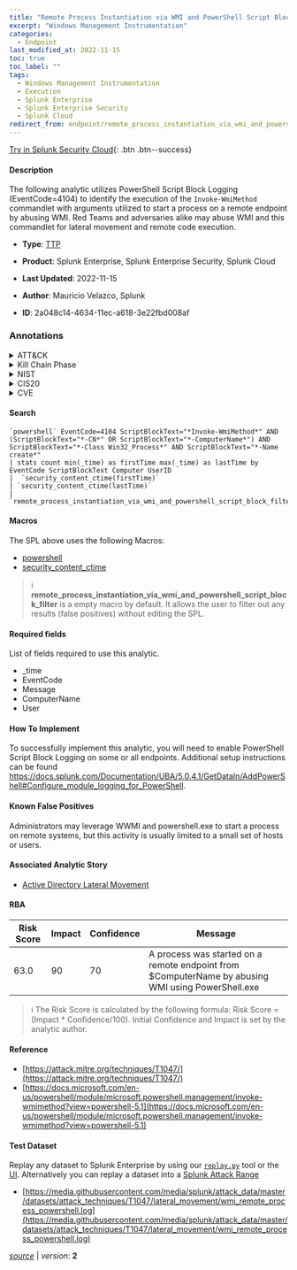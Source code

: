 ```yaml
---
title: "Remote Process Instantiation via WMI and PowerShell Script Block"
excerpt: "Windows Management Instrumentation"
categories:
  - Endpoint
last_modified_at: 2022-11-15
toc: true
toc_label: ""
tags:
  - Windows Management Instrumentation
  - Execution
  - Splunk Enterprise
  - Splunk Enterprise Security
  - Splunk Cloud
redirect_from: endpoint/remote_process_instantiation_via_wmi_and_powershell_script_block/
---
```




[Try in Splunk Security Cloud](https://www.splunk.com/en_us/cyber-security.html){: .btn .btn--success}

#### Description

The following analytic utilizes PowerShell Script Block Logging (EventCode=4104) to identify the execution of the `Invoke-WmiMethod` commandlet with arguments utilized to start a process on a remote endpoint by abusing WMI. Red Teams and adversaries alike may abuse WMI and this commandlet for lateral movement and remote code execution.

- **Type**: [TTP](https://github.com/splunk/security_content/wiki/Detection-Analytic-Types)
- **Product**: Splunk Enterprise, Splunk Enterprise Security, Splunk Cloud

- **Last Updated**: 2022-11-15
- **Author**: Mauricio Velazco, Splunk
- **ID**: 2a048c14-4634-11ec-a618-3e22fbd008af

### Annotations
<details>
  <summary>ATT&CK</summary>

<div markdown="1">

#### [ATT&CK](https://attack.mitre.org/)

| ID          | Technique   | Tactic         |
| ----------- | ----------- |--------------- |
| [T1047](https://attack.mitre.org/techniques/T1047/) | Windows Management Instrumentation | Execution |

</div>
</details>


<details>
  <summary>Kill Chain Phase</summary>

<div markdown="1">

* Exploitation


</div>
</details>


<details>
  <summary>NIST</summary>

<div markdown="1">



</div>
</details>

<details>
  <summary>CIS20</summary>

<div markdown="1">



</div>
</details>

<details>
  <summary>CVE</summary>

<div markdown="1">


</div>
</details>


#### Search

```
`powershell` EventCode=4104 ScriptBlockText="*Invoke-WmiMethod*" AND (ScriptBlockText="*-CN*" OR ScriptBlockText="*-ComputerName*") AND ScriptBlockText="*-Class Win32_Process*" AND ScriptBlockText="*-Name create*" 
| stats count min(_time) as firstTime max(_time) as lastTime by EventCode ScriptBlockText Computer UserID
|  `security_content_ctime(firstTime)` 
| `security_content_ctime(lastTime)` 
| `remote_process_instantiation_via_wmi_and_powershell_script_block_filter`
```

#### Macros
The SPL above uses the following Macros:
* [powershell](https://github.com/splunk/security_content/blob/develop/macros/powershell.yml)
* [security_content_ctime](https://github.com/splunk/security_content/blob/develop/macros/security_content_ctime.yml)

> :information_source:
> **remote_process_instantiation_via_wmi_and_powershell_script_block_filter** is a empty macro by default. It allows the user to filter out any results (false positives) without editing the SPL.



#### Required fields
List of fields required to use this analytic.
* _time
* EventCode
* Message
* ComputerName
* User



#### How To Implement
To successfully implement this analytic, you will need to enable PowerShell Script Block Logging on some or all endpoints. Additional setup instructions can be found https://docs.splunk.com/Documentation/UBA/5.0.4.1/GetDataIn/AddPowerShell#Configure_module_logging_for_PowerShell.
#### Known False Positives
Administrators may leverage WWMI and powershell.exe to start a process on remote systems, but this activity is usually limited to a small set of hosts or users.

#### Associated Analytic Story
* [Active Directory Lateral Movement](/stories/active_directory_lateral_movement)




#### RBA

| Risk Score  | Impact      | Confidence   | Message      |
| ----------- | ----------- |--------------|--------------|
| 63.0 | 90 | 70 | A process was started on a remote endpoint from $ComputerName by abusing WMI using PowerShell.exe |


> :information_source:
> The Risk Score is calculated by the following formula: Risk Score = (Impact * Confidence/100). Initial Confidence and Impact is set by the analytic author.


#### Reference

* [https://attack.mitre.org/techniques/T1047/](https://attack.mitre.org/techniques/T1047/)
* [https://docs.microsoft.com/en-us/powershell/module/microsoft.powershell.management/invoke-wmimethod?view=powershell-5.1](https://docs.microsoft.com/en-us/powershell/module/microsoft.powershell.management/invoke-wmimethod?view=powershell-5.1)



#### Test Dataset
Replay any dataset to Splunk Enterprise by using our [`replay.py`](https://github.com/splunk/attack_data#using-replaypy) tool or the [UI](https://github.com/splunk/attack_data#using-ui).
Alternatively you can replay a dataset into a [Splunk Attack Range](https://github.com/splunk/attack_range#replay-dumps-into-attack-range-splunk-server)

* [https://media.githubusercontent.com/media/splunk/attack_data/master/datasets/attack_techniques/T1047/lateral_movement/wmi_remote_process_powershell.log](https://media.githubusercontent.com/media/splunk/attack_data/master/datasets/attack_techniques/T1047/lateral_movement/wmi_remote_process_powershell.log)



[*source*](https://github.com/splunk/security_content/tree/develop/detections/endpoint/remote_process_instantiation_via_wmi_and_powershell_script_block.yml) \| *version*: **2**